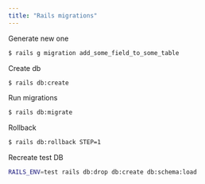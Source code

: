 ```yaml
---
title: "Rails migrations"
---
```


Generate new one
```bash
$ rails g migration add_some_field_to_some_table
```

Create db
```bash
$ rails db:create
```

Run migrations
```bash
$ rails db:migrate
```

Rollback
```bash
$ rails db:rollback STEP=1
```

Recreate test DB
```bash
RAILS_ENV=test rails db:drop db:create db:schema:load
```
